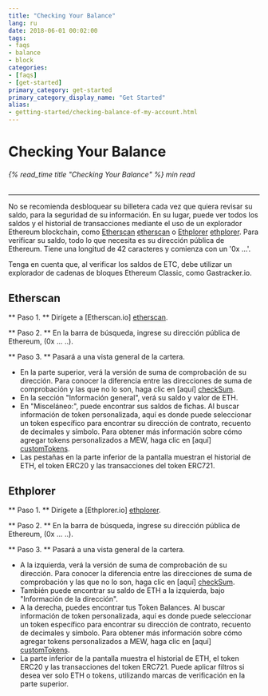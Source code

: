 ```yaml
---
title: "Checking Your Balance"
lang: ru
date: 2018-06-01 00:02:00
tags:
- faqs
- balance
- block
categories:
- [faqs]
- [get-started]
primary_category: get-started
primary_category_display_name: "Get Started"
alias:
- getting-started/checking-balance-of-my-account.html
---
```


# __Checking Your Balance__
###### {% read_time title "Checking Your Balance" %} min read
***

No se recomienda desbloquear su billetera cada vez que quiera revisar su saldo, para la seguridad de su información. En su lugar, puede ver todos los saldos y el historial de transacciones mediante el uso de un explorador Ethereum blockchain, como [Etherscan] [etherscan] o [Ethplorer] [ethplorer]. Para verificar su saldo, todo lo que necesita es su dirección pública de Ethereum. Tiene una longitud de 42 caracteres y comienza con un '0x ...'.

Tenga en cuenta que, al verificar los saldos de ETC, debe utilizar un explorador de cadenas de bloques Ethereum Classic, como Gastracker.io.



## __Etherscan__

** Paso 1. ** Dirígete a [Etherscan.io] [etherscan].

** Paso 2. ** En la barra de búsqueda, ingrese su dirección pública de Ethereum, (0x ... ..).

** Paso 3. ** Pasará a una vista general de la cartera.
* En la parte superior, verá la versión de suma de comprobación de su dirección. Para conocer la diferencia entre las direcciones de suma de comprobación y las que no lo son, haga clic en [aquí] [checkSum].
* En la sección "Información general", verá su saldo y valor de ETH.
* En "Misceláneo:", puede encontrar sus saldos de fichas. Al buscar información de token personalizada, aquí es donde puede seleccionar un token específico para encontrar su dirección de contrato, recuento de decimales y símbolo. Para obtener más información sobre cómo agregar tokens personalizados a MEW, haga clic en [aquí] [customTokens].
* Las pestañas en la parte inferior de la pantalla muestran el historial de ETH, el token ERC20 y las transacciones del token ERC721.



## __Ethplorer__

** Paso 1. ** Dirígete a [Ethplorer.io] [ethplorer].

** Paso 2. ** En la barra de búsqueda, ingrese su dirección pública de Ethereum, (0x ... ..).

** Paso 3. ** Pasará a una vista general de la cartera.

* A la izquierda, verá la versión de suma de comprobación de su dirección. Para conocer la diferencia entre las direcciones de suma de comprobación y las que no lo son, haga clic en [aquí] [checkSum].
* También puede encontrar su saldo de ETH a la izquierda, bajo "Información de la dirección".
* A la derecha, puedes encontrar tus Token Balances. Al buscar información de token personalizada, aquí es donde puede seleccionar un token específico para encontrar su dirección de contrato, recuento de decimales y símbolo. Para obtener más información sobre cómo agregar tokens personalizados a MEW, haga clic en [aquí] [customTokens].
* La parte inferior de la pantalla muestra el historial de ETH, el token ERC20 y las transacciones del token ERC721. Puede aplicar filtros si desea ver solo ETH o tokens, utilizando marcas de verificación en la parte superior.


[etherscan]: https://etherscan.io
[ethplorer]: https://ethplorer.io
[customTokens]: /ru/tokens/how-to-add-custom-token/
[checkSum]: /ru/common-issues/not-checksummed/